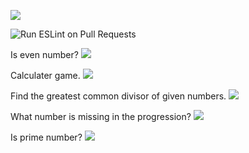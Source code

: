 <a href="https://codeclimate.com/github/maksOmy/frontend-project-lvl1"><img src="https://api.codeclimate.com/v1/badges/a99a88d28ad37a79dbf6/maintainability" /></a>

![Run ESLint on Pull Requests](https://github.com/maksOmy/frontend-project-lvl1/workflows/Run%20ESLint%20on%20Pull%20Requests/badge.svg)

Is even number?
<a href="https://asciinema.org/a/344440" target="_blank"><img src="https://asciinema.org/a/344440.svg" /></a>

Calculater game.
<a href="https://asciinema.org/a/344442" target="_blank"><img src="https://asciinema.org/a/344442.svg" /></a>

Find the greatest common divisor of given numbers.
<a href="https://asciinema.org/a/344437" target="_blank"><img src="https://asciinema.org/a/344437.svg" /></a>

What number is missing in the progression?
<a href="https://asciinema.org/a/344444" target="_blank"><img src="https://asciinema.org/a/344444.svg" /></a>

Is prime number?
<a href="https://asciinema.org/a/345266" target="_blank"><img src="https://asciinema.org/a/345266.svg" /></a>
